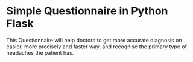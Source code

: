 # Simple Questionnaire in Python Flask
This Questionnaire will help doctors to get more accurate diagnosis on easier, more precisely and faster way, and recognise the primary type of headaches the patient has.
